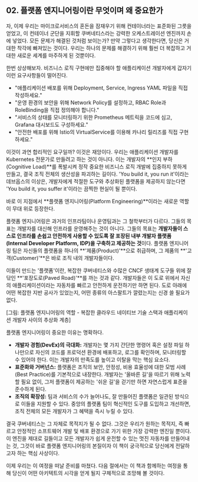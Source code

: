 ## 02. 플랫폼 엔지니어링이란 무엇이며 왜 중요한가

자, 이제 우리는 마이크로서비스의 혼돈을 잠재우기 위해 컨테이너라는 표준화된 그릇을 얻었고, 이 컨테이너 군단을 지휘할 쿠버네티스라는 강력한 오케스트레이션 엔진까지 손에 넣었다. 모든 문제가 해결된 것처럼 보이는가? 만약 그렇다고 생각한다면, 당신은 거대한 착각에 빠져있는 것이다. 우리는 하나의 문제를 해결하기 위해 훨씬 더 복잡하고 거대한 새로운 세계를 마주하게 된 것뿐이다.

한번 상상해보자. 비즈니스 로직 구현에만 집중해야 할 애플리케이션 개발자에게 갑자기 이런 요구사항들이 떨어진다.

* "애플리케이션 배포를 위해 Deployment, Service, Ingress YAML 파일을 직접 작성하세요."
* "운영 환경의 보안을 위해 Network Policy를 설정하고, RBAC Role과 RoleBinding을 직접 정의해야 합니다."
* "서비스의 상태를 모니터링하기 위한 Prometheus 메트릭을 코드에 심고, Grafana 대시보드도 구성하세요."
* "안전한 배포를 위해 Istio의 VirtualService를 이용해 카나리 릴리즈를 직접 구현하세요."

이것이 과연 합리적인 요구일까? 이것은 재앙이다. 우리는 애플리케이션 개발자를 Kubernetes 전문가로 만들려고 하는 것이 아니다. 이는 개발자의 **인지 부하(Cognitive Load)**를 폭발시켜 정작 중요한 비즈니스 로직 개발에 집중하지 못하게 만들고, 결국 조직 전체의 생산성을 파괴하는 길이다. 'You build it, you run it'이라는 데브옵스의 이상은, 개발자에게 적절한 도구와 추상화된 플랫폼을 제공하지 않는다면 'You build it, you suffer it'이라는 끔찍한 현실이 될 뿐이다.

바로 이 지점에서 **플랫폼 엔지니어링(Platform Engineering)**이라는 새로운 역할이 무대 위로 등장한다.

플랫폼 엔지니어링은 과거의 인프라팀이나 운영팀과는 그 철학부터가 다르다. 그들의 목표는 개발자를 대신해 인프라를 운영해주는 것이 아니다. 그들의 목표는 **개발자들이 스스로 인프라를 손쉽고 안전하게 사용할 수 있도록 잘 포장된 내부 개발자 플랫폼(Internal Developer Platform, IDP)을 구축하고 제공하는 것**이다. 플랫폼 엔지니어링 팀은 자신들의 플랫폼을 하나의 **'제품(Product)'**으로 취급하며, 그 제품의 **'고객(Customer)'**은 바로 조직 내의 개발자들이다.

이들이 만드는 '플랫폼'이란, 복잡한 쿠버네티스와 수많은 CNCF 생태계 도구들 위에 잘 닦인 **'포장도로(Paved Road)'**를 까는 것과 같다. 개발자들은 이 도로 위에서 자신의 애플리케이션이라는 자동차를 빠르고 안전하게 운전하기만 하면 된다. 도로 아래에 어떤 복잡한 지반 공사가 있었는지, 어떤 종류의 아스팔트가 깔렸는지는 신경 쓸 필요가 없다.

[그림: 플랫폼 엔지니어링의 역할 - 복잡한 클라우드 네이티브 기술 스택과 애플리케이션 개발자 사이의 추상화 계층]

플랫폼 엔지니어링이 중요한 이유는 명확하다.

* **개발자 경험(DevEx)의 극대화:** 개발자는 몇 가지 간단한 명령어 혹은 설정 파일 하나만으로 자신의 코드를 프로덕션 환경에 배포하고, 로그를 확인하며, 모니터링할 수 있어야 한다. 이는 개발자의 만족도를 높이고 이탈을 막는 핵심 요소다.
* **표준화와 거버넌스:** 플랫폼은 조직의 보안, 안정성, 비용 효율성에 대한 모범 사례(Best Practice)를 기본적으로 내장한다. 개발자는 '올바른 길'을 따르기 위해 노력할 필요 없이, 그저 플랫폼이 제공하는 '쉬운 길'을 걷기만 하면 자연스럽게 표준을 준수하게 된다.
* **조직의 확장성:** 팀과 서비스의 수가 늘어나도, 잘 만들어진 플랫폼은 일관된 방식으로 이들을 지원할 수 있다. 중앙의 플랫폼 팀이 혁신적인 도구를 도입하고 개선하면, 조직 전체의 모든 개발자가 그 혜택을 즉시 누릴 수 있다.

결국 쿠버네티스는 그 자체로 목적지가 될 수 없다. 그것은 우리가 원하는 목적지, 즉 빠르고 안정적인 소프트웨어 개발 및 배포 환경으로 가기 위한 가장 강력한 엔진일 뿐이다. 이 엔진을 제대로 길들이고 모든 개발자가 쉽게 운전할 수 있는 멋진 자동차를 만들어내는 것, 그것이 바로 플랫폼 엔지니어링의 본질이자 이 책이 궁극적으로 당신에게 전달하고자 하는 핵심 사상이다.

이제 우리는 이 여정을 떠날 준비를 마쳤다. 다음 절에서는 이 책과 함께하는 여정을 통해 당신이 어떤 아키텍트의 시각을 얻게 될지 구체적으로 조망해 볼 것이다.